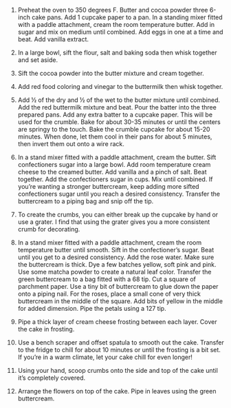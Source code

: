 1. Preheat the oven to 350 degrees F. Butter and cocoa powder three 6-inch cake pans. Add 1 cupcake paper to a pan. In a standing mixer fitted with a paddle attachment, cream the room temperature butter. Add in sugar and mix on medium until combined. Add eggs in one at a time and beat. Add vanilla extract.

2. In a large bowl, sift the flour, salt and baking soda then whisk together and set aside.

3. Sift the cocoa powder into the butter mixture and cream together. 

4. Add red food coloring and vinegar to the buttermilk then whisk together. 

5. Add ½ of the dry and ½ of the wet to the butter mixture until combined. Add the red buttermilk mixture and beat. Pour the batter into the three prepared pans. Add any extra batter to a cupcake paper. This will be used for the crumble. Bake for about 30-35 minutes or until the centers are springy to the touch. Bake the crumble cupcake for about 15-20 minutes. When done, let them cool in their pans for about 5 minutes, then invert them out onto a wire rack.

6. In a stand mixer fitted with a paddle attachment, cream the butter. Sift confectioners sugar into a large bowl. Add room temperature cream cheese to the creamed butter. Add vanilla and a pinch of salt. Beat together. Add the confectioners sugar in cups. Mix until combined. If you’re wanting a stronger buttercream, keep adding more sifted confectioners sugar until you reach a desired consistency. Transfer the buttercream to a piping bag and snip off the tip. 

7. To create the crumbs, you can either break up the cupcake by hand or use a grater. I find that using the grater gives you a more consistent crumb for decorating.

8. In a stand mixer fitted with a paddle attachment, cream the room temperature butter until smooth. Sift in the confectioner’s sugar. Beat until you get to a desired consistency. Add the rose water. Make sure the buttercream is thick. Dye a few batches yellow, soft pink and pink. Use some matcha powder to create a natural leaf color. Transfer the green buttercream to a bag fitted with a 68 tip. Cut a square of parchment paper. Use a tiny bit of buttercream to glue down the paper onto a piping nail. For the roses, place a small cone of very thick buttercream in the middle of the square. Add bits of yellow in the middle for added dimension. Pipe the petals using a 127 tip.

9. Pipe a thick layer of cream cheese frosting between each layer. Cover the cake in frosting.

10. Use a bench scraper and offset spatula to smooth out the cake. Transfer to the fridge to chill for about 10 minutes or until the frosting is a bit set. If you’re in a warm climate, let your cake chill for even longer!

11. Using your hand, scoop crumbs onto the side and top of the cake until it’s completely covered.

12. Arrange the flowers on top of the cake. Pipe in leaves using the green buttercream.